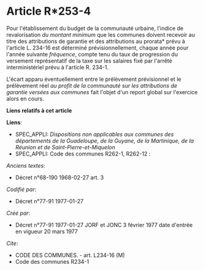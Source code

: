 # Article R*253-4

Pour l'établissement du budget de la communauté urbaine, l'indice de revalorisation *du montant minimum* que les communes
doivent recevoir au titre des attributions de garantie et des attributions au prorata* prévu à l'article L. 234-16 est
déterminé prévisionnellement, chaque année pour l'année suivante *fréquence*, compte tenu du taux de progression du versement
représentatif de la taxe sur les salaires fixé par l'arrêté interministériel prévu à l'article R. 234-1. 

L'écart apparu éventuellement entre le prélèvement prévisionnel et le prélèvement réel *au profit de la communauté sur les
attributions de garantie versées aux communes* fait l'objet d'un report global sur l'exercice alors en cours.

**Liens relatifs à cet article**

**Liens**:

  - SPEC_APPLI: *Dispositions non applicables aux communes des départements de la Guadeloupe, de la Guyane, de la Martinique, de la Réunion et de Saint-Pierre-et-Miquelon*
  - SPEC_APPLI: Code des communes R262-1, R262-12 :

_Anciens textes_:

  - Décret n°68-190 1968-02-27 art. 3

_Codifié par_:

  - Décret n°77-91 1977-01-27

_Créé par_:

  - Décret n°77-91 1977-01-27 JORF et JONC 3 février 1977 date d'entrée en vigueur 20 mars 1977

_Cite_:

  - CODE DES COMMUNES. - art. L234-16 (M)
  - Code des communes R234-1
